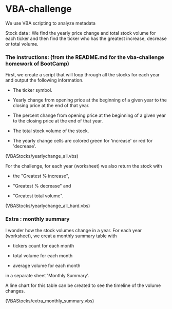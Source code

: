 # VBA-challenge
We use VBA scripting to analyze metadata

Stock data : We find the yearly price change and total stock volume for each ticker and then find the ticker who has the greatest increase, decrease or total volume.

### The instructions: (from the README.md for the vba-challenge homework of BootCamp)

First, we create a script that will loop through all the stocks for each year and output the following information.

  * The ticker symbol.

  * Yearly change from opening price at the beginning of a given year to the closing price at the end of that year.

  * The percent change from opening price at the beginning of a given year to the closing price at the end of that year.

  * The total stock volume of the stock.
  
  * The yearly change cells are colored green for 'increase' or red for 'decrease'.
  
  (VBAStocks/yearlychange_all.vbs)
  
For the challenge, for each year (worksheet) we also return the stock with 

  * the "Greatest % increase", 
  
  * "Greatest % decrease" and 
  
  * "Greatest total volume".
  
  (VBAStocks/yearlychange_all_hard.vbs)
  
### Extra : monthly summary

I wonder how the stock volumes change in a year. For each year (worksheet), we creat a monthly summary table with

  * tickers count for each month

  * total volume for each month
  
  * average volume for each month
  
  in a separate sheet 'Monthly Summary'.
  
  A line chart for this table can be created to see the timeline of the volume changes.
  
  (VBAStocks/extra_monthly_summary.vbs)
